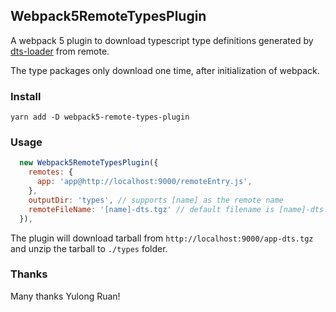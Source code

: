 ## Webpack5RemoteTypesPlugin

A webpack 5 plugin to download typescript type definitions generated by [dts-loader](https://github.com/ruanyl/dts-loader)
from remote.

The type packages only download one time, after initialization of webpack.

### Install

```
yarn add -D webpack5-remote-types-plugin
```

### Usage

```javascript
  new Webpack5RemoteTypesPlugin({
    remotes: {
      app: 'app@http://localhost:9000/remoteEntry.js',
    },
    outputDir: 'types', // supports [name] as the remote name
    remoteFileName: '[name]-dts.tgz' // default filename is [name]-dts.tgz where [name] is the remote name, for example, `app` with the above setup
  }),
```

The plugin will download tarball from `http://localhost:9000/app-dts.tgz` and unzip the tarball to `./types` folder.

### Thanks

Many thanks Yulong Ruan!
